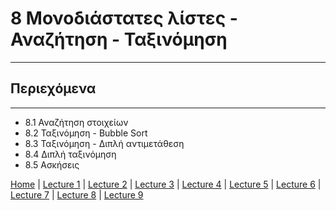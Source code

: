 # 8 Μονοδιάστατες λίστες - Αναζήτηση - Ταξινόμηση

---

## Περιεχόμενα

---

- 8.1 Αναζήτηση στοιχείων
- 8.2 Ταξινόμηση - Bubble Sort
- 8.3 Ταξινόμηση - Διπλή αντιμετάθεση
- 8.4 Διπλή ταξινόμηση
- 8.5 Ασκήσεις

[Home](../README.md) | [Lecture 1](lecture_01.md) | [Lecture 2](lecture_02.md) | [Lecture 3](lecture_03.md) | [Lecture 4](lecture_04.md) | [Lecture 5](lecture_05.md) | [Lecture 6](lecture_06.md) | [Lecture 7](lecture_07.md) | [Lecture 8](lecture_08.md) | [Lecture 9](lecture_09.md)

